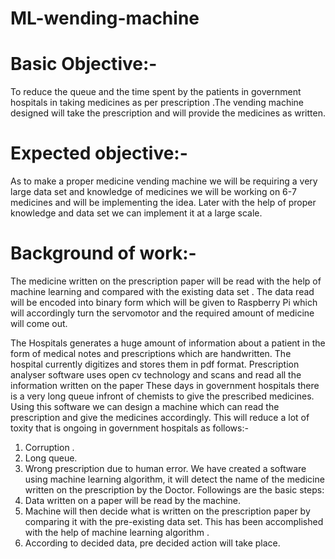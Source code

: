 # ML-wending-machine


# Basic Objective:- 
To reduce the queue and the time spent by the patients in government hospitals in taking medicines as per prescription .The vending machine designed will take the prescription and will provide the medicines as written.

# Expected objective:-
As to make a proper medicine vending machine we will be requiring a very large data set and knowledge of medicines we will be working on 6-7 medicines and will be implementing the idea. Later with the help of proper knowledge and data set we can implement it at a large scale.

# Background of work:-
The medicine written on the prescription paper will be read with the help of machine learning and compared with the existing data set . The data read will be encoded into binary form which will be given to Raspberry Pi which will accordingly turn the servomotor and the required amount of medicine will come out.


The Hospitals generates a huge amount of information about a patient in the form of medical notes and prescriptions which are handwritten.
The hospital currently digitizes and stores them in pdf format.
Prescription analyser software uses open cv technology and scans and read all the information written on the paper 
These days in government hospitals there is a very long queue infront of chemists to give the prescribed medicines. Using this software we can design a machine which can read the prescription and give the medicines accordingly.
This will reduce a lot of toxity that is ongoing in government hospitals as follows:-
1.	Corruption .
2.	Long queue.
3.	Wrong prescription due to human error.
We have created a software using machine learning algorithm, it will detect the name of the medicine written on the prescription by the Doctor. Followings are the basic steps:
1.	Data written on a paper will be read by the machine.
2.	Machine will then decide what is written on the prescription paper by comparing it with the pre-existing data set. This has been accomplished with the help of machine learning algorithm .
3.	According to decided data, pre decided action will take place.
